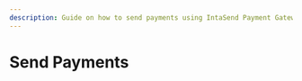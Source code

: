 ```yaml
---
description: Guide on how to send payments using IntaSend Payment Gateway.
---
```


# Send Payments

